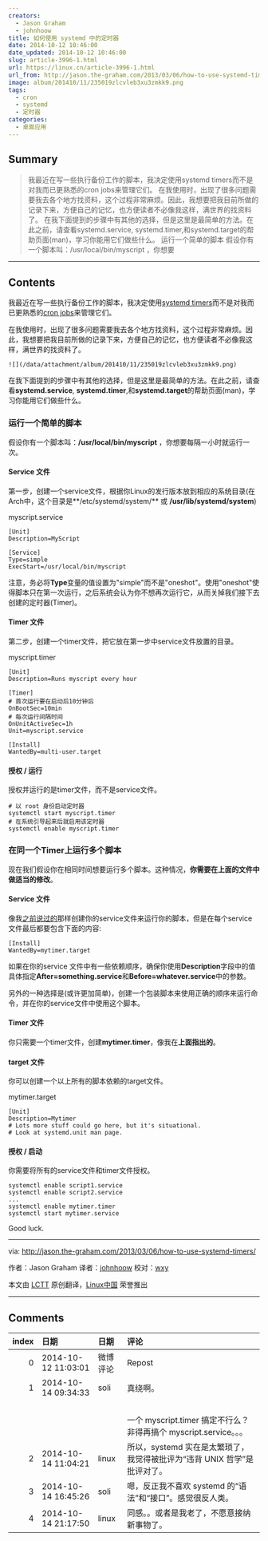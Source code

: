 ```yaml
---
creators:
  - Jason Graham
  - johnhoow
title: 如何使用 systemd 中的定时器
date: 2014-10-12 10:46:00
date_updated: 2014-10-12 10:46:00
slug: article-3996-1.html
url: https://linux.cn/article-3996-1.html
url_from: http://jason.the-graham.com/2013/03/06/how-to-use-systemd-timers/
image: album/201410/11/235019zlcvleb3xu3zmkk9.png
tags:
  - cron
  - systemd
  - 定时器
categories:
  - 桌面应用
---
```


## Summary

> 我最近在写一些执行备份工作的脚本，我决定使用systemd timers而不是对我而已更熟悉的cron jobs来管理它们。 在我使用时，出现了很多问题需要我去各个地方找资料，这个过程非常麻烦。因此，我想要把我目前所做的记录下来，方便自己的记忆，也方便读者不必像我这样，满世界的找资料了。  在我下面提到的步骤中有其他的选择，但是这里是最简单的方法。在此之前，请查看systemd.service, systemd.timer,和systemd.target的帮助页面(man)，学习你能用它们做些什么。 运行一个简单的脚本 假设你有一个脚本叫：/usr/local/bin/myscript ，你想要

***

<!-- more -->

## Contents

我最近在写一些执行备份工作的脚本，我决定使用[systemd timers](https://fedoraproject.org/wiki/User:Johannbg/QA/Systemd/Systemd.timer)而不是对我而已更熟悉的[cron jobs](https://en.wikipedia.org/wiki/Cron)来管理它们。

在我使用时，出现了很多问题需要我去各个地方找资料，这个过程非常麻烦。因此，我想要把我目前所做的记录下来，方便自己的记忆，也方便读者不必像我这样，满世界的找资料了。

`![](/data/attachment/album/201410/11/235019zlcvleb3xu3zmkk9.png)`

在我下面提到的步骤中有其他的选择，但是这里是最简单的方法。在此之前，请查看**systemd.service**, **systemd.timer**,和**systemd.target**的帮助页面(man)，学习你能用它们做些什么。

### 运行一个简单的脚本

假设你有一个脚本叫：**/usr/local/bin/myscript** ，你想要每隔一小时就运行一次。

#### Service 文件

第一步，创建一个service文件，根据你Linux的发行版本放到相应的系统目录(在Arch中，这个目录是**/etc/systemd/system/** 或 **/usr/lib/systemd/system**)

myscript.service

```shell
[Unit]
Description=MyScript

[Service]
Type=simple
ExecStart=/usr/local/bin/myscript
```

注意，务必将**Type**变量的值设置为"simple"而不是"oneshot"。使用"oneshot"使得脚本只在第一次运行，之后系统会认为你不想再次运行它，从而关掉我们接下去创建的定时器(Timer)。

#### Timer 文件

第二步，创建一个timer文件，把它放在第一步中service文件放置的目录。

myscript.timer

```shell
[Unit]
Description=Runs myscript every hour

[Timer]
# 首次运行要在启动后10分钟后 
OnBootSec=10min
# 每次运行间隔时间
OnUnitActiveSec=1h
Unit=myscript.service

[Install]
WantedBy=multi-user.target
```

#### 授权 / 运行

授权并运行的是timer文件，而不是service文件。

```shell
# 以 root 身份启动定时器
systemctl start myscript.timer
# 在系统引导起来后就启用该定时器 
systemctl enable myscript.timer
```

### 在同一个Timer上运行多个脚本

现在我们假设你在相同时间想要运行多个脚本。这种情况，**你需要在上面的文件中做适当的修改**。

#### Service 文件

像我[之前说过的](http://jason.the-graham.com/2013/03/06/how-to-use-systemd-timers/#service-file)那样创建你的service文件来运行你的脚本，但是在每个service 文件最后都要包含下面的内容:

```shell
[Install]
WantedBy=mytimer.target
```

如果在你的service 文件中有一些依赖顺序，确保你使用**Description**字段中的值具体指定**After=something.service**和**Before=whatever.service**中的参数。

另外的一种选择是(或许更加简单)，创建一个包装脚本来使用正确的顺序来运行命令，并在你的service文件中使用这个脚本。

#### Timer 文件

你只需要一个timer文件，创建**mytimer.timer**，像我在**上面指出的**。

#### target 文件

你可以创建一个以上所有的脚本依赖的target文件。

mytimer.target

```shell
[Unit]
Description=Mytimer
# Lots more stuff could go here, but it's situational.
# Look at systemd.unit man page.
```

#### 授权 / 启动

你需要将所有的service文件和timer文件授权。

```shell
systemctl enable script1.service
systemctl enable script2.service
...
systemctl enable mytimer.timer
systemctl start mytimer.service
```

Good luck.

---

via: <http://jason.the-graham.com/2013/03/06/how-to-use-systemd-timers/>

作者：Jason Graham 译者：[johnhoow](https://github.com/johnhoow) 校对：[wxy](https://github.com/wxy)

本文由 [LCTT](https://github.com/LCTT/TranslateProject) 原创翻译，[Linux中国](https://linux.cn/) 荣誉推出

***

## Comments

|   index | 日期                | 日期     | 评论                                                                                     |
|--------:|:--------------------|:---------|:-----------------------------------------------------------------------------------------|
|       0 | 2014-10-12 11:03:01 | 微博评论 | Repost                                                                   |
|       1 | 2014-10-14 09:34:33 | soli     | 真绕啊。<br />                                                           |
|         |                     |          | <br />                                                                   |
|         |                     |          | 一个 myscript.timer 搞定不行么？非得再搞个 myscript.service。。。                        |
|       2 | 2014-10-14 11:04:21 | linux    | 所以，systemd 实在是太繁琐了，我觉得被批评为“违背 UNIX 哲学”是批评对了。 |
|       3 | 2014-10-14 16:45:26 | soli     | 嗯，反正我不喜欢 systemd 的“语法”和“接口”。感觉很反人类。                |
|       4 | 2014-10-14 21:17:50 | linux    | 同感。。或者是我老了，不愿意接纳新事物了。                               |
